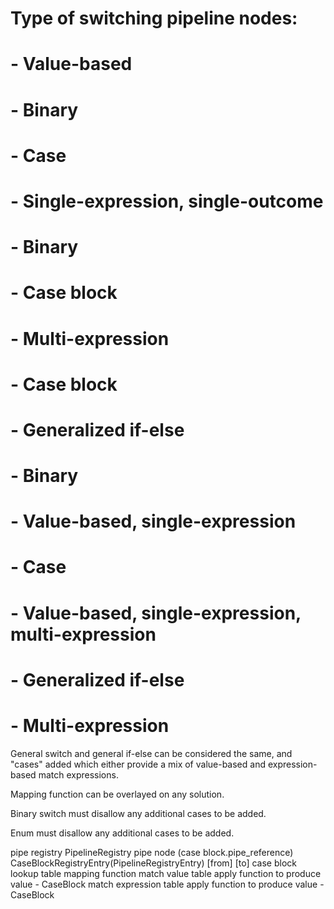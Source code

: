 


# Type of switching pipeline nodes:
# - Value-based
#   - Binary
#   - Case
# - Single-expression, single-outcome
#   - Binary
#   - Case block
# - Multi-expression
#   - Case block
#   - Generalized if-else

# - Binary
#   - Value-based, single-expression
# - Case
#   - Value-based, single-expression, multi-expression
# - Generalized if-else
#   - Multi-expression


General switch and general if-else can be considered the same, and "cases" added which either provide a mix of value-based and expression-based match expressions.

Mapping function can be overlayed on any solution.

Binary switch must disallow any additional cases to be added. 

Enum must disallow any additional cases to be added.


pipe registry PipelineRegistry
    pipe node (case block.pipe_reference) CaseBlockRegistryEntry(PipelineRegistryEntry)
        [from]
        [to]
        case block lookup table
            mapping function
            match value table
                apply function to produce value - CaseBlock
            match expression table
                apply function to produce value - CaseBlock

